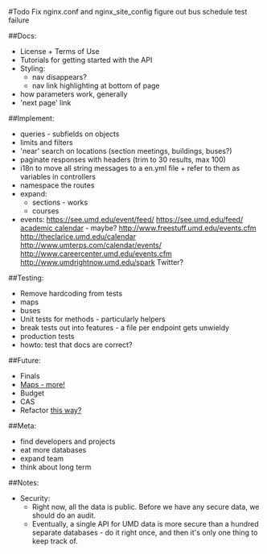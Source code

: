 #Todo
Fix nginx.conf and nginx_site_config
figure out bus schedule test failure

##Docs:
  - License + Terms of Use
  - Tutorials for getting started with the API
  - Styling:
    - nav disappears?
    - nav link highlighting at bottom of page
  - how parameters work, generally
  - 'next page' link

##Implement:
  - queries - subfields on objects
  - limits and filters 
  - 'near' search on locations (section meetings, buildings, buses?)
  - paginate responses with headers (trim to 30 results, max 100)
  - i18n to move all string messages to a en.yml file + refer to them as variables in controllers 
  - namespace the routes
  - expand:
    - sections - works
    - courses
  - events:
    https://see.umd.edu/event/feed/
  https://see.umd.edu/feed/
  [academic calendar](http://registrar.umd.edu/calendar.html) - maybe?
  http://www.freestuff.umd.edu/events.cfm
  http://theclarice.umd.edu/calendar
  http://www.umterps.com/calendar/events/
  http://www.careercenter.umd.edu/events.cfm
  http://www.umdrightnow.umd.edu/spark
  Twitter?

##Testing:
  - Remove hardcoding from tests
  - maps
  - buses
  - Unit tests for methods - particularly helpers
  - break tests out into features - a file per endpoint gets unwieldy
  - production tests
  - howto: test that docs are correct?

##Future:
  - Finals 
  - [Maps - more!](http://maps.umd.edu/arcgis/rest/services)
  - Budget
  - CAS
  - Refactor [this way?](http://stackoverflow.com/questions/5015471/using-sinatra-for-larger-projects-via-multiple-files)

##Meta:
 - find developers and projects
 - eat more databases
 - expand team
 - think about long term

##Notes:
- Security: 
  - Right now, all the data is public. Before we have any secure data, we should do an audit.
  - Eventually, a single API for UMD data is more secure than a hundred separate databases - do it right once, and then it's only one thing to keep track of.